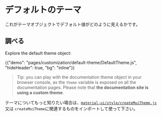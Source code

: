 # デフォルトのテーマ

<p class="description">これがテーマオブジェクトでデフォルト値がどのように見えるかです。</p>

## 調べる

Explore the default theme object:

{{"demo": "pages/customization/default-theme/DefaultTheme.js", "hideHeader": true, "bg": "inline"}}

> Tip: you can play with the documentation theme object in your browser console, as the `theme` variable is exposed on all the documentation pages. Please note that **the documentation site is using a custom theme**.

テーマについてもっと知りたい場合は、[`material-ui/style/createMuiTheme.js`](https://github.com/Foso/material-ui/blob/master/packages/material-ui/src/styles/createMuiTheme.js)又は `createMuiTheme`に関連するものをインポートして使って下さい。
